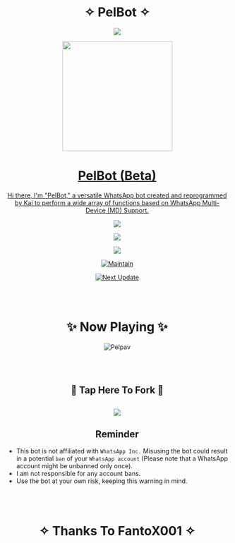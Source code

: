 <h1 align="center"> ✧ PelBot ✧ </h1>

<p align="center">
  <img src="https://readme-typing-svg.demolab.com?font=Capriola&size=40&duration=4000&pause=450&color=F70069&background=FFFFAA00&center=true&random=false&width=600&height=100&lines=Welcome+to+PelBot+MD+!;Explore+the+world+of+features!" />
</p>

<p align="center">
   <a href="https://github.com/Pelpav">
    <img src="https://graph.org/file/14d7cc038fa3192a8fe43.jpg" width="249">
</p>

<h1 align="center"> PelBot (Beta)</h1>

<p align="center"> 
  Hi there, I'm "PelBot," a versatile WhatsApp bot created and reprogrammed by Kai to perform a wide array of functions based on WhatsApp Multi-Device (MD) Support.

<p align="center"> 
  <a href="https://github.com/Pelpav/PelBot/stargazers">
    <img src="https://img.shields.io/github/stars/Pelpav/PelBot?style=social">
</p>
  
<p align="center">
  <a href="https://github.com/Pelpav/PelBot/fork">
    <img src="https://img.shields.io/github/forks/Pelpav/PelBot?label=Fork&style=social">
</p>

<p align="center">
  <a href="https://github.com/Pelpav/PelBot">
    <img src="https://api.visitorbadge.io/api/visitors?path=Pelpav%2FPelBot&label=Repo%20Visitors&labelColor=%23697689&countColor=%23ba68c8&style=plastic&labelStyle=upper">
</p>

<p align="center">
  <a href="https://github.com/Pelpav">
    <img title="Maintain" src="https://img.shields.io/badge/Maintain-Yes-cyan.svg?style=for-the-badge&logo=xcode" />
  </a>
</p>

<p align="center">
  <a href="https://github.com/Pelpav">
    <img title="Next Update" src="https://img.shields.io/badge/Next%20Update-Undefined!-green.svg?style=for-the-badge&logo=xcode" />
  </a>
</p>

<br>
<br>

<h1 align="center"> ✨  Now Playing  ✨ </h1>

<p align="center"> <img src="https://kai-spotify.vercel.app/api/spotify" alt="Pelpav" /> </p>
<br>
<br>
<h2 align="center"> 🔰 Tap Here To Fork 🔰 </h2>

<h2 align="center">
  <a href="https://github.com/Pelpav/PelBot/fork">
    <img src="https://img.shields.io/badge/FORK PelBot MD-h?color=white&style=for-the-badge&logo=stackshare" />
  </a>
</h2>


<h2 align="center"> Reminder </h2>

- This bot is not affiliated with `WhatsApp Inc.` Misusing the bot could result in a potential `ban` of your `WhatsApp account` (Please note that a WhatsApp account might be unbanned only once).
- I am not responsible for any account bans.
- Use the bot at your own risk, keeping this warning in mind.
<br>
<br>
<h1 align="center"> ✧ Thanks To FantoX001 ✧ </h1>
